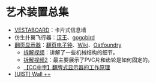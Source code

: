 # 艺术装置总集

- [VESTABOARD](https://www.vestaboard.com/)：卡片式信息墙
- 仿生扑翼飞行器：[汉王](https://www.hanwang.com.cn/index.php?m=content&c=index&a=show&catid=11&id=9)、[gogobird](https://www.gogobird.com/)
- [翻页显示器](https://zhuanlan.zhihu.com/p/25551040)：[翻页电子钟](https://item.taobao.com/item.htm?spm=a230r.1.14.23.65d82e0d4yNcEu&id=521372608196&ns=1&abbucket=6#detail)、[Wiki](https://zh.wikipedia.org/zh-hans/%E6%9C%BA%E6%A2%B0%E7%BF%BB%E9%A1%B5%E6%98%BE%E7%A4%BA)、[Oatfoundry](https://www.oatfoundry.com/picture-flap/)
  - [拆解视频](https://www.youtube.com/watch?v=guo8ueKm0pE)：讲解了一些机械结构的细节。
  - [拆解视频2](https://www.youtube.com/watch?v=jqS3JBqWVIE)：最主要展示了PVC片和齿轮是如何固定的。
  - [【CC中字】翻牌式显示器的工作原理](https://www.bilibili.com/video/BV1bf4y1G7BF?spm_id_from=333.905.b_72656c61746564.2&vd_source=b736aa3d7f0fdf47b59ea3021dc810ab)
- [[UIST] Wall ++](https://yang-zhang.me/wall/)

